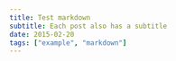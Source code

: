 ```yaml
---
title: Test markdown
subtitle: Each post also has a subtitle
date: 2015-02-20
tags: ["example", "markdown"]
---
```


